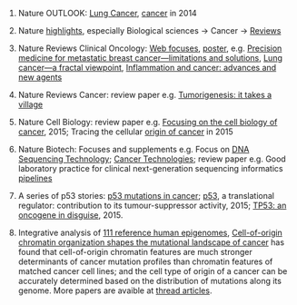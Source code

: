 1. Nature OUTLOOK: [Lung Cancer](http://www.nature.com/nature/outlook/lungcancer/index.html), 
[cancer](http://www.nature.com/nature/outlook/cancer/index.html) in 2014
2. Nature [highlights](http://www.nature.com/subjects/cancer#research-highlights), especially Biological sciences → Cancer → [Reviews](http://www.nature.com/subjects/cancer/reviews?page=1)
3. Nature Reviews Clinical Oncology: [Web focuses](http://www.nature.com/nrclinonc/focus/index.html), [poster](http://www.nature.com/nrclinonc/posters/index.html), e.g. 
[Precision medicine for metastatic breast cancer—limitations and solutions](http://www.nature.com/nrclinonc/journal/vaop/ncurrent/index.html),
[Lung cancer—a fractal viewpoint](http://www.nature.com/nrclinonc/journal/vaop/ncurrent/full/nrclinonc.2015.108.html),
[Inflammation and cancer: advances and new agents](http://www.nature.com/nrclinonc/journal/vaop/ncurrent/full/nrclinonc.2015.105.html)
4. Nature Reviews Cancer: review paper e.g. [Tumorigenesis: it takes a village](http://www.nature.com/nrc/journal/v15/n8/full/nrc3971.html)
5. Nature Cell Biology: review paper e.g. [Focusing on the cell biology of cancer](http://www.nature.com/ncb/journal/v15/n1/full/ncb2667.html), 2015; Tracing the cellular [origin of cancer](http://www.nature.com/ncb/journal/v15/n2/full/ncb2657.html) in 2015
6. Nature Biotech: Focuses and supplements e.g. Focus on [DNA Sequencing Technology](http://www.nature.com/nbt/focus/sequencing2012/index.html); [Cancer Technologies](http://www.nature.com/nbt/focus/cancer/index.html); review paper e.g. Good laboratory practice for clinical next-generation sequencing informatics [pipelines](http://www.nature.com/nbt/journal/v32/n7/full/nbt.2940.html)
7. A series of p53 stories: [p53 mutations in cancer](http://www.nature.com/ncb/journal/v15/n1/full/ncb2641.html); [p53](http://www.nature.com/onc/journal/vaop/ncurrent/full/onc201525a.html), a translational regulator: contribution to its tumour-suppressor activity, 2015; [TP53: an oncogene in disguise](http://www.nature.com/cdd/journal/v22/n8/full/cdd201553a.html), 2015.

8. Integrative analysis of [111 reference human epigenomes](http://www.nature.com/nature/journal/v518/n7539/full/nature14248.html), [Cell-of-origin chromatin organization shapes the mutational landscape of cancer](http://www.nature.com/nature/journal/v518/n7539/full/nature14221.html) has found that cell-of-origin chromatin features are much stronger determinants of cancer mutation profiles than chromatin features of matched cancer cell lines; and the cell type of origin of a cancer can be accurately determined based on the distribution of mutations along its genome. More papers are avaible at [thread articles](http://www.nature.com/collections/vbqgtr#thread).
